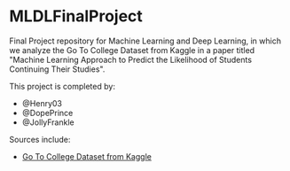 # MLDLFinalProject

Final Project repository for Machine Learning and Deep Learning, in which we analyze the Go To College Dataset from Kaggle in a paper titled "Machine Learning Approach to Predict the  Likelihood of Students Continuing Their Studies".

This project is completed by:
- @Henry03
- @DopePrince
- @JollyFrankle

Sources include:
- [Go To College Dataset from Kaggle](https://www.kaggle.com/datasets/saddamazyazy/go-to-college-dataset)
